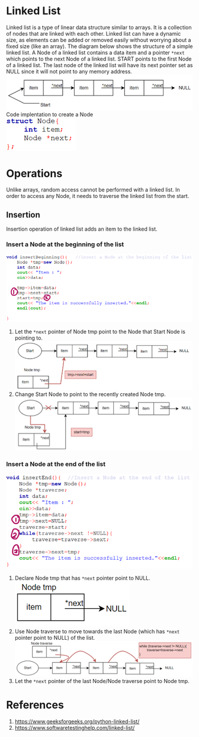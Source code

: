 # Linked List
Linked list is a type of linear data structure similar to arrays. It is a collection of nodes that are linked with each other. Linked list can have a dynamic size, as elements can be added or removed easily without worrying about a fixed size (like an array).
The diagram below shows the structure of a simple linked list. A Node of a linked list contains a data item and a pointer `*next` which points to the next Node of a linked list. START points to the first Node of a linked list. The last node of the linked list will have its next pointer set as NULL since it will not point to any memory address. <br>
![linked_list](images/img1.png?raw=true)<br>
Code implentation to create a Node <br>
![linked_list_code](images/img2.png?raw=true)<br>

# Operations
Unlike arrays, random access cannot be performed with a linked list. In order to access any Node, it needs to traverse the linked list from the start.

## Insertion
Insertion operation of linked list adds an item to the linked list.
### Insert a Node at the beginning of the list
![insert_beginning_code](images/img3.png?raw=true)<br>
1. Let the `*next` pointer of Node tmp point to the Node that Start Node is pointing to. <br>
![insert_beginning_diagram_1](images/img4.png?raw=true)<br>
2. Change Start Node to point to the recently created Node tmp. <br>
![insert_beginning_diagram_2](images/img5.png?raw=true)<br>

### Insert a Node at the end of the list 
![insert_end_code](images/img6.png?raw=true)<br>
1. Declare Node tmp that has `*next` pointer point to NULL. <br>
![insert_end_diagram_1](images/img7.png?raw=true)<br>
2. Use Node traverse to move towards the last Node (which has `*next` pointer point to NULL) of the list. <br>
![insert_end_diagram_2](images/img8.png?raw=true)<br>
3. Let the `*next` pointer of the last Node/Node traverse point to Node tmp.

# References
1. https://www.geeksforgeeks.org/python-linked-list/
2. https://www.softwaretestinghelp.com/linked-list/